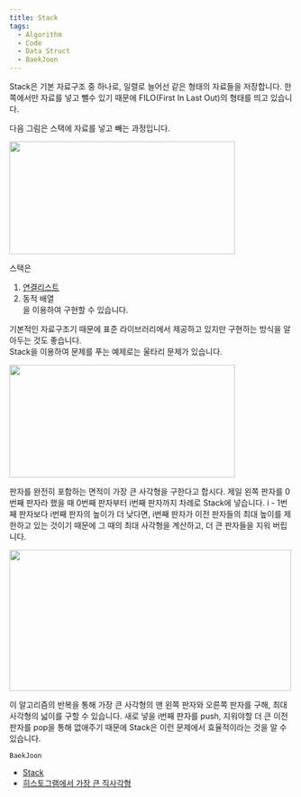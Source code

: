 ```yaml
---
title: Stack
tags:
  - Algorithm
  - Code
  - Data Struct
  - BaekJoon
---
```


Stack은 기본 자료구조 중 하나로, 일렬로 늘어선 같은 형태의 자료들을 저장합니다. 한쪽에서만 자료를 넣고 뺄수 있기 때문에 FILO(First In Last Out)의 형태를 띄고 있습니다.
<!--more-->

다음 그림은 스택에 자료를 넣고 빼는 과정입니다. 

<img src="https://user-images.githubusercontent.com/48177363/100831218-a3ab6180-34a8-11eb-84c6-e38b2d71f8b2.PNG" width="400" height="200">
  
스택은<br>
1. [연결리스트](https://github.com/Nakkwan/Algorithm/blob/master/Baekjoon/Algorithm/Stack/%EC%8A%A4%ED%83%9D(10828).cpp)
2. 동적 배열 <br>
을 이용하여 구현할 수 있습니다.

기본적인 자료구조기 때문에 표준 라이브러리에서 제공하고 있지만 구현하는 방식을 알아두는 것도 좋습니다.<br>
Stack을 이용하여 문제를 푸는 예제로는 울타리 문제가 있습니다.

<img src="https://user-images.githubusercontent.com/48177363/100831132-6e067880-34a8-11eb-9c9f-23375f35a3f3.PNG" width="400" height="200">
  
판자를 완전히 포함하는 면적이 가장 큰 사각형을 구한다고 합시다. 제일 왼쪽 판자를 0번째 판자라 했을 때 0번째 판자부터 i번째 판자까지 차례로 Stack에 넣습니다. i - 1번째 판자보다 i번째 판자의 높이가 더 낮다면, i번째 판자가 이전 판자들의 최대 높이를 제한하고 있는 것이기 때문에 그 때의 최대 사각형을 계산하고, 더 큰 판자들을 지워 버립니다.

<img src="https://user-images.githubusercontent.com/48177363/100831151-7959a400-34a8-11eb-9935-ec6cb68d6820.PNG" width="500" height="250">
  
이 알고리즘의 반복을 통해 가장 큰 사각형의 맨 왼쪽 판자와 오른쪽 판자를 구해, 최대 사각형의 넓이를 구할 수 있습니다. 새로 넣을 i번째 판자를 push, 지워야할 더 큰 이전 판자를 pop을 통해 없애주기 때문에 Stack은 이런 문제에서 효율적이라는 것을 알 수 있습니다. <br>
  
`BaekJoon`<br>
- [Stack](https://www.acmicpc.net/problem/10828)
- [히스토그램에서 가장 큰 직사각형](https://www.acmicpc.net/problem/6549) 

